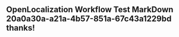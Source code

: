 <properties
ms.topic="hero-topic"
ms.test1="hero-topic"
ms.test2="test"/>


## OpenLocalization Workflow Test MarkDown 20a0a30a-a21a-4b57-851a-67c43a1229bd thanks!



<!--HONumber=Aug16_HO3-->


